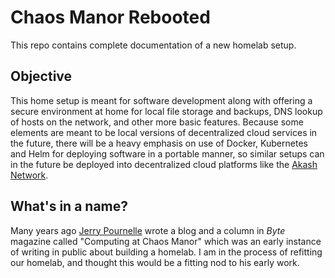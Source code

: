 # Chaos Manor Rebooted

This repo contains complete documentation of a new homelab setup.

## Objective

This home setup is meant for software development along with offering a secure environment at home for local file storage and backups, DNS lookup of hosts on the network, and other more basic features. Because some elements are meant to be local versions of decentralized cloud services in the future, there will be a heavy emphasis on use of Docker, Kubernetes and Helm for deploying software in a portable manner, so similar setups can in the future be deployed into decentralized cloud platforms like the [Akash Network](https://akash.network).

## What's in a name?

Many years ago [Jerry Pournelle](https://www.jerrypournelle.com) wrote a blog and a column in _Byte_ magazine called "Computing at Chaos Manor" which was an early instance of writing in public about building a homelab. I am in the process of refitting our homelab, and thought this would be a fitting nod to his early work.
